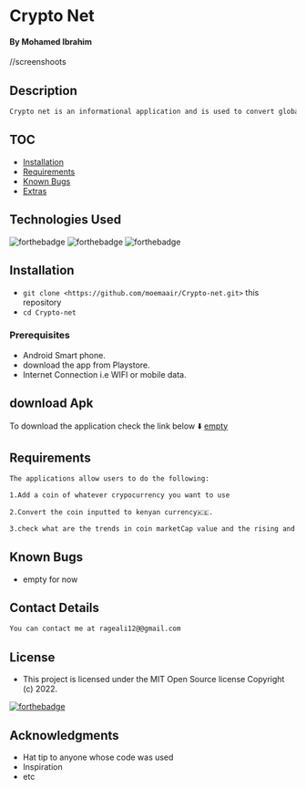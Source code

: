 
# Crypto Net

#### By **Mohamed Ibrahim**
 //screenshoots
## Description

```bash
Crypto net is an informational application and is used to convert global cryptocurrency into kenyan currency
```

## TOC

- [Installation](#Installation)
- [Requirements](#Requirements)
- [Known Bugs](#Requirements)
- [Extras](#extras)



## Technologies Used
![forthebadge](https://img.shields.io/badge/Tool-made%20in%20java-brightgreen)
![forthebadge](https://img.shields.io/badge/0S-made%20in%20Android-blue)
![forthebadge](https://img.shields.io/badge/Databas-made%20in%20Firebase-Orange)

## Installation
* `git clone <https://github.com/moemaair/Crypto-net.git>` this repository
* `cd Crypto-net`

### Prerequisites

* Android Smart phone.
* download the app from Playstore.  
* Internet Connection i.e WIFI or mobile data.


## download Apk
To download the application check the link below ⬇️ 
[empty](*)


## Requirements
```bash
The applications allow users to do the following:

1.Add a coin of whatever crypocurrency you want to use 
 
2.Convert the coin inputted to kenyan currency🇰🇪.

3.check what are the trends in coin marketCap value and the rising and dropping of in percentage after every 1hour.

```

## Known Bugs
- empty for now



## Contact Details
```bash
You can contact me at rageali12@@gmail.com
```

## License
- This project is licensed under the MIT Open Source license Copyright (c) 2022.

[![forthebadge](https://img.shields.io/badge/@Twitter-handle-blue)](https://twitter.com/codingin254)

## Acknowledgments

* Hat tip to anyone whose code was used
* Inspiration
* etc

